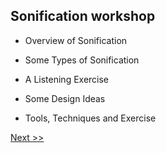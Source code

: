 ## Sonification workshop

* Overview of Sonification

* Some Types of Sonification

* A Listening Exercise

* Some Design Ideas 

* Tools, Techniques and Exercise




[Next >>](sonification)
